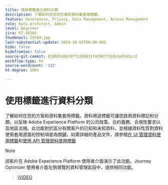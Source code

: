 ```yaml
---
title: 使用標籤進行資料分類
description: 了解如何在您的方案和資料集套用標籤。
feature: Governance, Privacy, Data Management, Access Management
role: Data Architect, Admin
level: Beginner
jira: KT-16266
thumbnail: 29709.jpg
last-substantial-update: 2024-10-01T00:00:00Z
hide: false
hidefromtoc: false
source-git-commit: 810601d8bfdf71386831f439877316b3a91d5cc2
workflow-type: ht
source-wordcount: '132'
ht-degree: 100%

---
```


# 使用標籤進行資料分類

了解如何在您的方案和資料集套用標籤。資料用途標籤可讓您啟用資料標記和分類，以反映 Adobe Experience Platform 的公司政策、合約義務、合規性要求以及地區法規。此功能對於區分有關客戶的已知和未知資料，並根據資料性質對資料使用套用適當的控制項是為關鍵。如需詳細的產品文件，請參閱[在 UI 管理資料使用標籤](https://experienceleague.adobe.com/docs/experience-platform/data-governance/labels/user-guide.html?lang=zh-Hant)和[使用 API 管理資料使用標籤](https://experienceleague.adobe.com/docs/experience-platform/data-governance/labels/dataset-api.html?lang=zh-Hant)

>[!NOTE]
>
>該影片在 Adobe Experience Platform 使用者介面演示了此功能。Journey Optimizer 使用者介面左側導覽的資料管理區段中，提供相同功能。

>[!VIDEO](https://video.tv.adobe.com/v/29709?learn=on)
